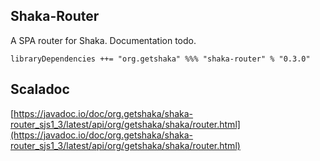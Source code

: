 ## Shaka-Router

A SPA router for Shaka. Documentation todo.

```
libraryDependencies ++= "org.getshaka" %%% "shaka-router" % "0.3.0"
```

## Scaladoc

[https://javadoc.io/doc/org.getshaka/shaka-router_sjs1_3/latest/api/org/getshaka/shaka/router.html](https://javadoc.io/doc/org.getshaka/shaka-router_sjs1_3/latest/api/org/getshaka/shaka/router.html)
